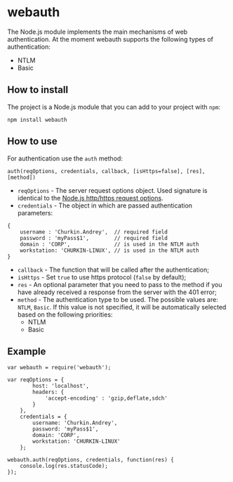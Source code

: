 # webauth

The Node.js module implements the main mechanisms of web authentication.
At the moment webauth supports the following types of authentication:
  * NTLM
  * Basic

## How to install

The project is a Node.js module that you can add to your project with `npm`:

  `npm install webauth`

## How to use

For authentication use the `auth` method:

`auth(reqOptions, credentials, callback, [isHttps=false], [res], [method])`

  * `reqOptions` - The server request options object. Used signature is identical to the [Node.js http/https request options](http://nodejs.org/api/http.html#http_http_request_options_callback).
  * `credentials` - The object in which are passed authentication parameters:

  ````
  {
      username : 'Churkin.Andrey',  // required field 
      password : 'myPass$1',        // required field
      domain : 'CORP',              // is used in the NTLM auth
      workstation: 'CHURKIN-LINUX', // is used in the NTLM auth
  }
  ````

  * `callback` - The function that will be called after the authentication;
  * `isHttps` - Set `true` to use https protocol (`false` by default);
  * `res` - An optional parameter that you need to pass to the method if you have already received a response from the server with the 401 error;
  * `method` - The authentication type to be used. The possible values are: `NTLM`, `Basic`. If this value is not specified, it will be automatically selected based on the following priorities:
      * NTLM
      * Basic

## Example

````
var webauth = require('webauth');

var reqOptions = {
		host: 'localhost',
		headers: {
			'accept-encoding' : 'gzip,deflate,sdch'
		}
	},
	credentials = {
		username: 'Churkin.Andrey',
		password: 'myPass$1',
		domain: 'CORP',
		workstation: 'CHURKIN-LINUX'
	};

webauth.auth(reqOptions, credentials, function(res) {
	console.log(res.statusCode);
});
````

